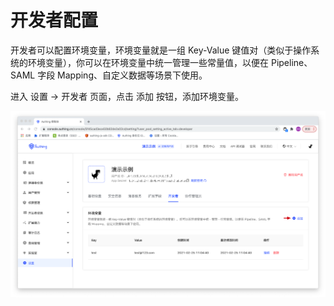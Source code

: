 # 开发者配置

开发者可以配置环境变量，环境变量就是一组 Key-Value 键值对（类似于操作系统的环境变量），你可以在环境变量中统一管理一些常量值，以便在 Pipeline、SAML 字段 Mapping、自定义数据等场景下使用。

进入 设置 -> 开发者 页面，点击 添加 按钮，添加环境变量。

![](./images/developer-config.png)
